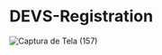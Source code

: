 # DEVS-Registration
![Captura de Tela (157)](https://user-images.githubusercontent.com/79578694/111482535-bfaed800-8712-11eb-85b4-75266319df85.png)

